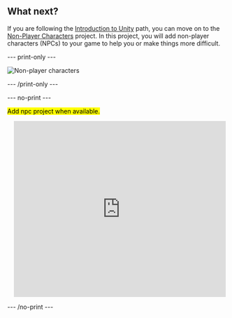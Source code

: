 ## What next?

If you are following the [Introduction to Unity](https://projects.raspberrypi.org/en/raspberrypi/unity-intro) path, you can move on to the [Non-Player Characters](https://projects.raspberrypi.org/en/projects/non-player-characters) project. In this project, you will add non-player characters (NPCs) to your game to help you or make things more difficult.

--- print-only ---

![Non-player characters](images/npc-project.png)

--- /print-only ---

--- no-print ---

<mark>Add npc project when available.</mark>

<div class="scratch-preview" style="margin-left: 15px;">
  <iframe allowtransparency="true" width="485" height="402" src="https://scratch.mit.edu/projects/embed/486719199/?autostart=false" frameborder="0"></iframe>
</div>

--- /no-print ---